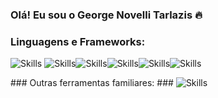 ### Olá! Eu sou o George Novelli Tarlazis 🔥 ###

### Linguagens e Frameworks: ### 
<p>
  <img src="https://img.shields.io/badge/JavaScript-F7DF1E?style=for-the-badge&logo=javascript&logoColor=black" alt="Skills"/>
  <img src="https://img.shields.io/badge/TypeScript-007ACC?style=for-the-badge&logo=typescript&logoColor=white" alt="Skills" style="margin: 0; padding: 0;"/><img src="https://img.shields.io/badge/React-20232A?style=for-the-badge&logo=react&logoColor=61DAFB" alt="Skills" style="margin: 0; padding: 0;"/><img src="https://img.shields.io/badge/Node.js-43853D?style=for-the-badge&logo=node.js&logoColor=white" alt="Skills" style="margin: 0; padding: 0;"/><img src="https://img.shields.io/badge/Java-ED8B00?style=for-the-badge&logo=openjdk&logoColor=white" alt="Skills" style="margin: 0; padding: 0;"/><img src="https://img.shields.io/badge/Spring-6DB33F?style=for-the-badge&logo=spring&logoColor=white" alt="Skills" style="margin: 0; padding: 0;"/>
</p>
  ### Outras ferramentas familiares: ### 
  <img src="https://img.shields.io/badge/JavaScript-F7DF1E?style=for-the-badge&logo=javascript&logoColor=black" alt="Skills" style="margin: 0; padding: 0;"/>

 
